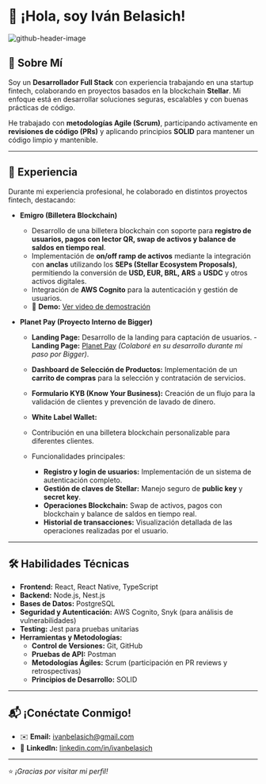# 👋 ¡Hola, soy Iván Belasich! 

![github-header-image](https://github.com/user-attachments/assets/c2b69d49-bef8-4362-b29c-a0de471f6714)



## 🌟 Sobre Mí  
Soy un **Desarrollador Full Stack** con experiencia trabajando en una startup fintech, colaborando en proyectos basados en la blockchain **Stellar**. Mi enfoque está en desarrollar soluciones seguras, escalables y con buenas prácticas de código.  

He trabajado con **metodologías Agile (Scrum)**, participando activamente en **revisiones de código (PRs)** y aplicando principios **SOLID** para mantener un código limpio y mantenible.  

---

## 🎯 Experiencia  
Durante mi experiencia profesional, he colaborado en distintos proyectos fintech, destacando:  

- **Emigro (Billetera Blockchain)**  
   - Desarrollo de una billetera blockchain con soporte para **registro de usuarios, pagos con lector QR, swap de activos y balance de saldos en tiempo real**.  
   - Implementación de **on/off ramp de activos** mediante la integración con **anclas** utilizando los **SEPs (Stellar Ecosystem Proposals)**, permitiendo la conversión de **USD, EUR, BRL, ARS** a **USDC** y otros activos digitales.  
   - Integración de **AWS Cognito** para la autenticación y gestión de usuarios.  
   - 🎥 **Demo:** [Ver video de demostración](https://www.youtube.com/watch?v=nS8COzNxajc)  

- **Planet Pay (Proyecto Interno de Bigger)**  
   - **Landing Page:** Desarrollo de la landing para captación de usuarios.  - **Landing Page:** [Planet Pay](https://planetpay.io) *(Colaboré en su desarrollo durante mi paso por Bigger)*.

   - **Dashboard de Selección de Productos:** Implementación de un **carrito de compras** para la selección y contratación de servicios.  
   - **Formulario KYB (Know Your Business):** Creación de un flujo para la validación de clientes y prevención de lavado de dinero.  
  - **White Label Wallet:**  
   - Contribución en una billetera blockchain personalizable para diferentes clientes.  
   - Funcionalidades principales:  
      - **Registro y login de usuarios:** Implementación de un sistema de autenticación completo.  
      - **Gestión de claves de Stellar:** Manejo seguro de **public key** y **secret key**.  
      - **Operaciones Blockchain:** Swap de activos, pagos con blockchain y balance de saldos en tiempo real.  
      - **Historial de transacciones:** Visualización detallada de las operaciones realizadas por el usuario.  


---

## 🛠️ Habilidades Técnicas  
- **Frontend:** React, React Native, TypeScript  
- **Backend:** Node.js, Nest.js  
- **Bases de Datos:** PostgreSQL  
- **Seguridad y Autenticación:** AWS Cognito, Snyk (para análisis de vulnerabilidades)  
- **Testing:** Jest para pruebas unitarias  
- **Herramientas y Metodologías:**  
   - **Control de Versiones:** Git, GitHub  
   - **Pruebas de API:** Postman  
   - **Metodologías Ágiles:** Scrum (participación en PR reviews y retrospectivas)  
   - **Principios de Desarrollo:** SOLID  


---

## 📬 ¡Conéctate Conmigo!  
- ✉️ **Email:** [ivanbelasich@gmail.com](mailto:ivanbelasich@gmail.com)  
- 💼 **LinkedIn:** [linkedin.com/in/ivanbelasich](https://linkedin.com/in/ivanbelasich)  

---

⭐️ *¡Gracias por visitar mi perfil!*  

